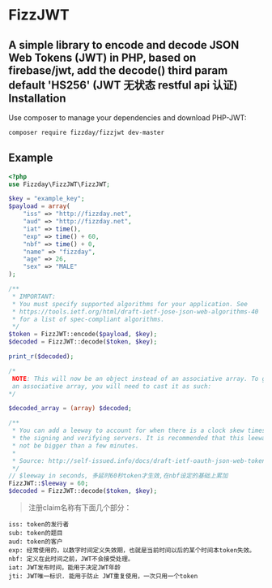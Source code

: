 FizzJWT
=======
A simple library to encode and decode JSON Web Tokens (JWT) in PHP, based on firebase/jwt, add the decode() third param default 'HS256'
(JWT 无状态 restful api 认证)
Installation
------------

Use composer to manage your dependencies and download PHP-JWT:

```bash
composer require fizzday/fizzjwt dev-master
```

Example
-------
```php
<?php
use Fizzday\FizzJWT\FizzJWT;

$key = "example_key";
$payload = array(
    "iss" => "http://fizzday.net",
    "aud" => "http://fizzday.net",
    "iat" => time(),
    "exp" => time() + 60,
    "nbf" => time() + 0,
    "name" => "fizzday",
    "age" => 26,
    "sex" => "MALE"
);

/**
 * IMPORTANT:
 * You must specify supported algorithms for your application. See
 * https://tools.ietf.org/html/draft-ietf-jose-json-web-algorithms-40
 * for a list of spec-compliant algorithms.
 */
$token = FizzJWT::encode($payload, $key);
$decoded = FizzJWT::decode($token, $key);

print_r($decoded);

/*
 NOTE: This will now be an object instead of an associative array. To get
 an associative array, you will need to cast it as such:
*/

$decoded_array = (array) $decoded;

/**
 * You can add a leeway to account for when there is a clock skew times between
 * the signing and verifying servers. It is recommended that this leeway should
 * not be bigger than a few minutes.
 *
 * Source: http://self-issued.info/docs/draft-ietf-oauth-json-web-token.html#nbfDef
 */
// $leeway in seconds, 多延时60秒token才生效,在nbf设定的基础上累加
FizzJWT::$leeway = 60; 
$decoded = FizzJWT::decode($token, $key);
```

> 注册claim名称有下面几个部分：  

```
iss: token的发行者
sub: token的题目
aud: token的客户
exp: 经常使用的，以数字时间定义失效期，也就是当前时间以后的某个时间本token失效。
nbf: 定义在此时间之前，JWT不会接受处理。
iat: JWT发布时间，能用于决定JWT年龄
jti: JWT唯一标识. 能用于防止 JWT重复使用，一次只用一个token
```